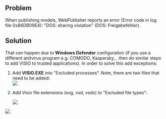 ## Problem

When publishing models, WebPublisher reports an error (Error code in log
file 0x86DB09E4): "DOS: sharing violation" (DOS: Freigabefehler).

## Solution

That can happen due to **Windows Defender** configuration (if you use a
different anitvirus program e.g. COMODO, Kaspersky,.. then do similar
steps to add VISIO to trusted applications). In order to solve this add
exceptions:

1.  Add **VISIO.EXE** into "Excluded processes". Note, there are two
    files that need to be added:  
    ![](//images.ctfassets.net/utx1h0gfm1om/3p5YjMq7kAm6EmMiyU0wg0/c6a28560040d4f6e0c055ab8f34e1d2f/329618.png)  
      
2.  Add Visio file extensions (svg, vsd, vsdx) to "Excluded file
    types":  

    ![](//images.ctfassets.net/utx1h0gfm1om/3eOOfv7S6Ac8CKgWagIMCU/f6cce2e5a0fec0be3b57e2d36dad3856/329631.png)

![](//images.ctfassets.net/utx1h0gfm1om/2HnVxliN2MAMYg8wawuKE4/7a48df06163bf236595819c35de17b8d/329624.png)


